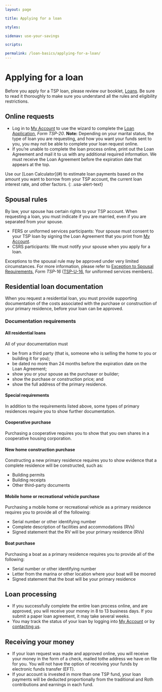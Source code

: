 ```yaml
---
layout: page

title: Applying for a loan

styles:

sidenav: use-your-savings

scripts:

permalink: /loan-basics/applying-for-a-loan/
---
```


# Applying for a loan
Before you apply for a TSP loan, please review our booklet, [Loans](#). Be sure to read it thoroughly to make sure you understand all the rules and eligibility restrictions.

## Online requests
+ Log in to [My Account](https://www.tsp.gov/tsp/loan.do?subaction=menu&amp;_name=loan) to use the wizard to complete the [Loan Application](), *Form TSP-20*. **Note:** Depending on your marital status, the type of loan you are requesting, and how you want your funds sent to you, you may not be able to complete your loan request online.
+ If you’re unable to complete the loan process online, print out the Loan Agreement and mail it to us with any additional required information. We must receive the Loan Agreement before the expiration date that appears at the top.

<div class="usa-alert usa-alert-info">
<div class="usa-alert-body" markdown="1">
Use our [Loan Calculator](#) to estimate loan payments based on the amount you want to borrow from your TSP account, the current loan interest rate, and other factors.
{: .usa-alert-text}
</div>
</div>

## Spousal rules
By law, your spouse has certain rights to your TSP account. When requesting a loan, you must indicate if you are married, even if you are separated from your spouse.
+ FERS or uniformed services participants: Your spouse must consent to your TSP loan by signing the Loan Agreement that you print from [My Account](https://www.tsp.gov/tsp/login.html).
+ CSRS participants: We must notify your spouse when you apply for a loan.

Exceptions to the spousal rule may be approved under very limited circumstances. For more information, please refer to [Exception to Spousal Requirements](#), _Form TSP-16_ ([TSP-U-16](#), for uniformed services members).

## Residential loan documentation
When you request a residential loan, you must provide supporting documentation of the costs associated with the purchase or construction of your primary residence, before your loan can be approved. 

### Documentation requirements
#### All residential loans

All of your documentation must
+ be from a third party (that is, someone who is selling the home to you or building it for you);
+ be dated no more than 24 months before the expiration date on the Loan Agreement;
+ show you or your spouse as the purchaser or builder;
+ show the purchase or construction price; and
+ show the full address of the primary residence.
#### Special requirements
In addition to the requirements listed above, some types of primary residences require you to show further documentation.
#### Cooperative purchase
Purchasing a cooperative requires you to show that you own shares in a cooperative housing corporation.
#### New home construction purchase
Constructing a new primary residence requires you to show evidence that a complete residence will be constructed, such as:
+ Building permits
+ Building receipts
+ Other third-party documents
#### Mobile home or recreational vehicle purchase
Purchasing a mobile home or recreational vehicle as a primary residence requires you to provide all of the following:
+ Serial number or other identifying number
+ Complete description of facilities and accommodations (RVs)
+ Signed statement that the RV will be your primary residence (RVs)
#### Boat purchase
Purchasing a boat as a primary residence requires you to provide all of the following:
+ Serial number or other identifying number
+ Letter from the marina or other location where your boat will be moored
+ Signed statement that the boat will be your primary residence
## Loan processing
+ If you successfully complete the entire loan process online, and are approved, you will receive your money in 8 to 13 business days. If you submit a paper loan agreement, it may take several weeks.
+ You may track the status of your loan by logging into [My Account](https://www.tsp.gov/tsp/login.html) or by [contacting us](#).
## Receiving your money

+ If your loan request was made and approved online, you will receive your money in the form of a check, mailed tothe address we have on file for you. You will not have the option of receiving your funds by electronic funds transfer (EFT).
+ If your account is invested in more than one TSP fund, your loan payments will be deducted proportionally from the traditional and Roth contributions and earnings in each fund.
